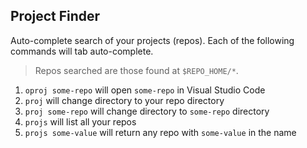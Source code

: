 ## Project Finder

Auto-complete search of your projects (repos). Each of the following commands will tab auto-complete.

> Repos searched are those found at `$REPO_HOME/*`.

1. `oproj some-repo` will open `some-repo` in Visual Studio Code
2. `proj` will change directory to your repo directory
3. `proj some-repo` will change directory to `some-repo` directory
4. `projs` will list all your repos
5. `projs some-value` will return any repo with `some-value` in the name
